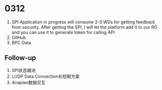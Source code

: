 # 0312

1. SPI Application in progress will consume 2-3 WDs for getting feedback from security. After getting the SPI, I will let the platform add it to our RG and you can use it to generate token for calling API
2. GitHub
3. BPC Data

## Follow-up
1. SPI状态跟进
2. LUDP Data Connection长短期方案
3. Anaplan数据交互

